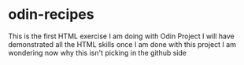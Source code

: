 # odin-recipes
This is the first HTML exercise I am doing with Odin Project
I will have demonstrated all the HTML skills once I am done with this project
I am wondering now why this isn't picking in the github side